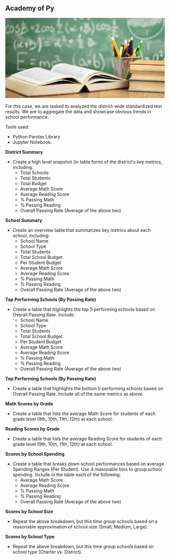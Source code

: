 ## Academy of Py

![Education](Images/education.jpg)

For this case,  we are tasked to analyzed the district-wide standardized test results. We are to aggregate the data and showcase obvious trends in school performance. 

Tools used:

* Python Pandas Library
* Jupyter Notebook.

**District Summary**

* Create a high level snapshot (in table form) of the district's key metrics, including:
  * Total Schools
  * Total Students
  * Total Budget
  * Average Math Score
  * Average Reading Score
  * % Passing Math
  * % Passing Reading
  * Overall Passing Rate (Average of the above two)

**School Summary**

* Create an overview table that summarizes key metrics about each school, including:
  * School Name
  * School Type
  * Total Students
  * Total School Budget
  * Per Student Budget
  * Average Math Score
  * Average Reading Score
  * % Passing Math
  * % Passing Reading
  * Overall Passing Rate (Average of the above two)

**Top Performing Schools (By Passing Rate)**

* Create a table that highlights the top 5 performing schools based on Overall Passing Rate. Include:
  * School Name
  * School Type
  * Total Students
  * Total School Budget
  * Per Student Budget
  * Average Math Score
  * Average Reading Score
  * % Passing Math
  * % Passing Reading
  * Overall Passing Rate (Average of the above two)

**Top Performing Schools (By Passing Rate)**

* Create a table that highlights the bottom 5 performing schools based on Overall Passing Rate. Include all of the same metrics as above.

**Math Scores by Grade**

* Create a table that lists the average Math Score for students of each grade level (9th, 10th, 11th, 12th) at each school.

**Reading Scores by Grade**

* Create a table that lists the average Reading Score for students of each grade level (9th, 10th, 11th, 12th) at each school.

**Scores by School Spending**

* Create a table that breaks down school performances based on average Spending Ranges (Per Student). Use 4 reasonable bins to group school spending. Include in the table each of the following:
  * Average Math Score
  * Average Reading Score
  * % Passing Math
  * % Passing Reading
  * Overall Passing Rate (Average of the above two)

**Scores by School Size**

* Repeat the above breakdown, but this time group schools based on a reasonable approximation of school size (Small, Medium, Large).

**Scores by School Type**

* Repeat the above breakdown, but this time group schools based on school type (Charter vs. District).
